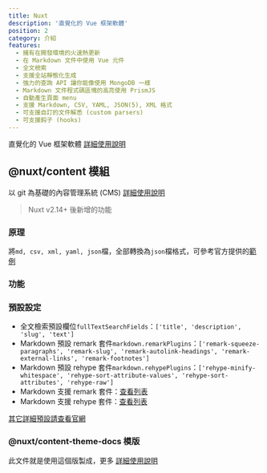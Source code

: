```yaml
---
title: Nuxt
description: '直覺化的 Vue 框架軟體'
position: 2
category: 介紹
features:
  - 擁有在開發環境的火速熱更新
  - 在 Markdown 文件中使用 Vue 元件
  - 全文檢索
  - 支援全站靜態化生成
  - 強力的查詢 API 讓你能像使用 MongoDB 一樣
  - Markdown 文件程式碼區塊的高亮使用 PrismJS
  - 自動產生頁面 menu
  - 支援 Markdown, CSV, YAML, JSON(5), XML 格式
  - 可支援自訂的文件解悉 (custom parsers)
  - 可支援鈎子 (hooks)
---
```


直覺化的 Vue 框架軟體 [詳細使用說明](https://nuxtjs.org/)

## @nuxt/content 模組

以 git 為基礎的內容管理系統 (CMS) [詳細使用說明](https://content.nuxtjs.org/)

> Nuxt <badge>v2.14+</badge> 後新增的功能

### 原理

將`md, csv, xml, yaml, json`檔，全部轉換為`json`檔格式，可參考官方提供的[範例](https://content.nuxtjs.org/writing#example)

### 功能

<list :items="features"></list>

### 預設設定

- 全文檢索預設欄位`fullTextSearchFields`：`['title', 'description', 'slug', 'text']`
- Markdown 預設 remark 套件`markdown.remarkPlugins`：`['remark-squeeze-paragraphs', 'remark-slug', 'remark-autolink-headings', 'remark-external-links', 'remark-footnotes']`
- Markdown 預設 rehype 套件`markdown.rehypePlugins`：`['rehype-minify-whitespace', 'rehype-sort-attribute-values', 'rehype-sort-attributes', 'rehype-raw']`
- Markdown 支援 remark 套件：[查看列表](https://github.com/remarkjs/remark/blob/main/doc/plugins.md#list-of-plugins)
- Markdown 支援 rehype 套件：[查看列表](https://github.com/rehypejs/rehype/blob/main/doc/plugins.md#list-of-plugins)

[其它詳細預設請查看官網](https://content.nuxtjs.org/configuration#defaults)

### @nuxt/content-theme-docs 模版

此文件就是使用這個版製成，更多 [詳細使用說明](https://content.nuxtjs.org/themes/docs)

